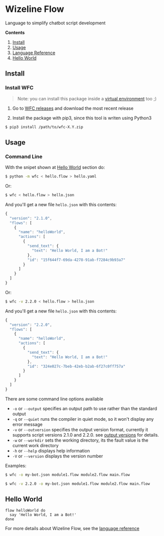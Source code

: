 # Wizeline Flow
Language to simplify chatbot script development

**Contents**

1. [Install](#install)
1. [Usage](#usage)
1. [Language Reference][lang-ref]
1. [Hello World](#hello-world)

## Install

### Install WFC
> Note: you can install this package inside a [virtual environment][venv] too ;)

1. Go to [WFC releases](https://github.com/wizeline/wfc/releases) and download
   the most recent release

2. Install the package with pip3, since this tool is writen using Python3

```sh
$ pip3 install /path/to/wfc-X.Y.zip
```

## Usage

### Command Line

With the snipet shown at [Hello World](#hello-world) section do:

```sh
$ python -m wfc < hello.flow > hello.yaml
```

Or:

```sh
$ wfc < hello.flow > hello.json
```

And you'll get a new file `hello.json` with this contents:

```javascript
{
  "version": "2.1.0",
  "flows": [
    {
      "name": "helloWorld",
      "actions": [
        {
          "send_text": {
            "text": "Hello World, I am a Bot!"
          },
          "id": "15f644f7-69da-4278-91ab-f7284c9b93a7"
        }
      ]
    }
  ]
}
```

Or:

```sh
$ wfc -v 2.2.0 < hello.flow > hello.json
```

And you'll get a new file `hello.json` with this contents:

```javascript
{
  "version": "2.2.0",
  "flows": [
    {
      "name": "helloWorld",
      "actions": [
        {
          "send_text": {
            "text": "Hello World, I am a Bot!"
          },
          "id": "324e027c-7beb-42eb-b2ab-6f27c0ff757a"
        }
      ]
    }
  ]
}
```

There are some command line options available

- `-o` or `--output` specifies an output path to use rather than the standard
	output
- `-q` or `--quiet` runs the compiler in quiet mode, so it won't display any
	error message
- `-v` or `--outversion` specifies the output version format, currently it
  supports script versions 2.1.0 and 2.2.0. see [output versions][out-ver] for
  details.
- `-w` or `--workdir` sets the working directory, its the fault value is the
	current work directory
- `-h` or `--help` displays help information
- `-V` or `--version` displays the version number

Examples:
```sh
$ wfc -o my-bot.json module1.flow module2.flow main.flow
```
```sh
$ wfc -v 2.2.0 -o my-bot.json module1.flow module2.flow main.flow
```

## Hello World

```
flow helloWorld do
  say 'Hello World, I am a Bot!'
done
```

For more details about Wizeline Flow, see the [language reference][lang-ref]

[wfc-zip]: docs/img/wfc-zip-package.png
[lang-ref]: docs/language.md
[venv]: https://github.com/wizeline/bots-platform-docs/blob/master/tools/venv.md
[out-ver]: docs/output.md
